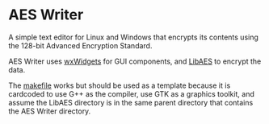 # AES Writer

A simple text editor for Linux and Windows that encrypts its contents using the 128-bit Advanced Encryption Standard.

AES Writer uses [wxWidgets](https://wxwidgets.org/) for GUI components, and [LibAES](https://github.com/rhys-b/libaes/) to encrypt the data.

The [makefile](https://github.com/rhys-b/aeswriter/blob/main/makefile) works but should be used as a template because it is cardcoded to use G++ as the compiler, use GTK as a graphics toolkit, and assume the LibAES directory is in the same parent directory that contains the AES Writer directory.
